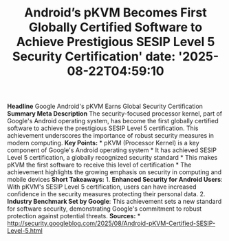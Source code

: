 ﻿---
title: "Android’s pKVM Becomes First Globally Certified Software to Achieve Prestigious SESIP Level 5 Security Certification'
date: '2025-08-22T04:59:10"
category: "Markets"
summary: ""
slug: "androids pkvm becomes first globally certified software to a"
source_urls:
  - "http://security.googleblog.com/2025/08/Android-pKVM-Certified-SESIP-Level-5.html"
seo:
  title: "Android’s pKVM Becomes First Globally Certified Software to Achieve Prestigious SESIP Level 5 Security Certification | Hash n Hedge'
  description: '"
  keywords: ["news", "markets", "brief"]
---
**Headline** Google Android's pKVM Earns Global Security Certification  **Summary Meta Description** The security-focused processor kernel, part of Google's Android operating system, has become the first globally certified software to achieve the prestigious SESIP Level 5 certification. This achievement underscores the importance of robust security measures in modern computing.  **Key Points:**  * pKVM (Processor Kernel) is a key component of Google's Android operating system * It has achieved SESIP Level 5 certification, a globally recognized security standard * This makes pKVM the first software to receive this level of certification * The achievement highlights the growing emphasis on security in computing and mobile devices  **Short Takeaways:**  1. **Enhanced Security for Android Users**: With pKVM's SESIP Level 5 certification, users can have increased confidence in the security measures protecting their personal data. 2. **Industry Benchmark Set by Google**: This achievement sets a new standard for software security, demonstrating Google's commitment to robust protection against potential threats.  **Sources:** * http://security.googleblog.com/2025/08/Android-pKVM-Certified-SESIP-Level-5.html 
